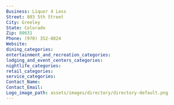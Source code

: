 ```yaml
---
Business: Liquor 4 Less
Street: 803 5th Street
City: Greeley
State: Colorado
Zip: 80631
Phone: (970) 352-8824
Website: 
dining_categories: 
entertainment_and_recreation_categories: 
lodging_and_event_centers_categories: 
nightlife_categories: 
retail_categories: 
service_categories: 
Contact_Name: 
Contact_Email: 
Logo_image_path: assets/images/directory/directory-default.png
---
```

